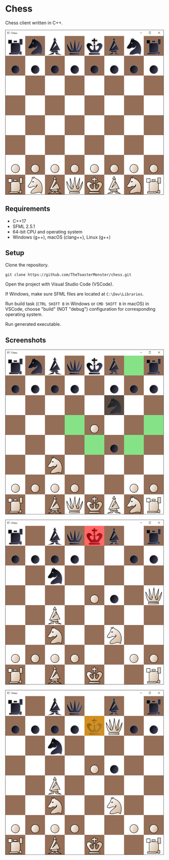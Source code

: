 # Chess

Chess client written in C++.

![](resources/screenshots/starting.png)

## Requirements
- C++17
- SFML 2.5.1
- 64-bit CPU and operating system
- Windows (g++), macOS (clang++), Linux (g++)

## Setup
Clone the repository.
   ```
   git clone https://github.com/TheToasterMonster/chess.git
   ```
Open the project with Visual Studio Code (VSCode).

If Windows, make sure SFML files are located at `C:\Dev\Libraries`.

Run build task (`CTRL SHIFT B` in Windows or `CMD SHIFT B` in macOS) in VSCode, choose "build" (NOT "debug") configuration for corresponding operating system.

Run generated executable.

## Screenshots
![](resources/screenshots/moves.png)

![](resources/screenshots/check.png)

![](resources/screenshots/mate.png)
